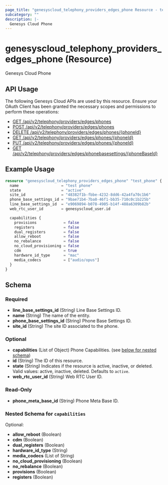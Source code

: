 ```yaml
---
page_title: "genesyscloud_telephony_providers_edges_phone Resource - terraform-provider-genesyscloud"
subcategory: ""
description: |-
  Genesys Cloud Phone
---
```

# genesyscloud_telephony_providers_edges_phone (Resource)

Genesys Cloud Phone

## API Usage
The following Genesys Cloud APIs are used by this resource. Ensure your OAuth Client has been granted the necessary scopes and permissions to perform these operations:

* [GET /api/v2/telephony/providers/edges/phones](https://developer.genesys.cloud/api/rest/v2/telephonyprovidersedge/#get-api-v2-telephony-providers-edges-phones)
* [POST /api/v2/telephony/providers/edges/phones](https://developer.genesys.cloud/api/rest/v2/telephonyprovidersedge/#post-api-v2-telephony-providers-edges-phones)
* [DELETE /api/v2/telephony/providers/edges/phones/{phoneId}](https://developer.genesys.cloud/api/rest/v2/telephonyprovidersedge/#delete-api-v2-telephony-providers-edges-phones--phoneId-)
* [GET /api/v2/telephony/providers/edges/phones/{phoneId}](https://developer.genesys.cloud/api/rest/v2/telephonyprovidersedge/#get-api-v2-telephony-providers-edges-phones--phoneId-)
* [PUT /api/v2/telephony/providers/edges/phones/{phoneId}](https://developer.genesys.cloud/api/rest/v2/telephonyprovidersedge/#put-api-v2-telephony-providers-edges-phones--phoneId-)
* [GET /api/v2/telephony/providers/edges/phonebasesettings/{phoneBaseId}](https://developer.genesys.cloud/api/rest/v2/telephonyprovidersedge/#get-api-v2-telephony-providers-edges-phonebasesettings--phoneBaseId-)

## Example Usage

```terraform
resource "genesyscloud_telephony_providers_edges_phone" "test_phone" {
  name                   = "test phone"
  state                  = "active"
  site_id                = "48382f1b-fbbe-4232-8dd6-42a4fa70c1b6"
  phone_base_settings_id = "9bae71b4-7ba8-46f1-bb35-710c0c1b225b"
  line_base_settings_id  = "e9069894-b078-4905-b14f-488a6309b82b"
  web_rtc_user_id        = genesyscloud_user.id

  capabilities {
    provisions            = false
    registers             = false
    dual_registers        = false
    allow_reboot          = false
    no_rebalance          = false
    no_cloud_provisioning = false
    cdm                   = true
    hardware_id_type      = "mac"
    media_codecs          = ["audio/opus"]
  }
}
```

<!-- schema generated by tfplugindocs -->
## Schema

### Required

- **line_base_settings_id** (String) Line Base Settings ID.
- **name** (String) The name of the entity.
- **phone_base_settings_id** (String) Phone Base Settings ID.
- **site_id** (String) The site ID associated to the phone.

### Optional

- **capabilities** (List of Object) Phone Capabilities. (see [below for nested schema](#nestedatt--capabilities))
- **id** (String) The ID of this resource.
- **state** (String) Indicates if the resource is active, inactive, or deleted. Valid values: active, inactive, deleted. Defaults to `active`.
- **web_rtc_user_id** (String) Web RTC User ID.

### Read-Only

- **phone_meta_base_id** (String) Phone Meta Base ID.

<a id="nestedatt--capabilities"></a>
### Nested Schema for `capabilities`

Optional:

- **allow_reboot** (Boolean)
- **cdm** (Boolean)
- **dual_registers** (Boolean)
- **hardware_id_type** (String)
- **media_codecs** (List of String)
- **no_cloud_provisioning** (Boolean)
- **no_rebalance** (Boolean)
- **provisions** (Boolean)
- **registers** (Boolean)

